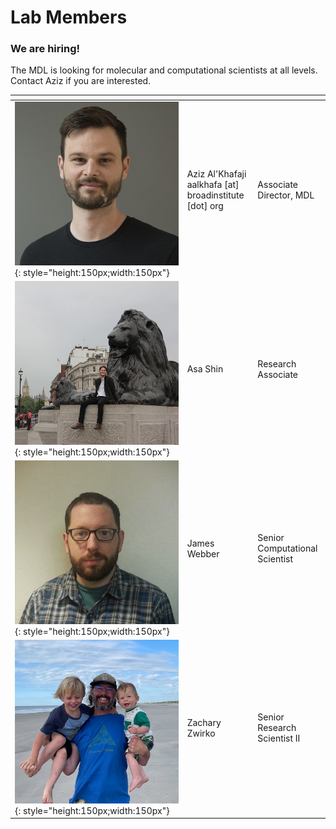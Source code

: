 # Lab Members

<!-- 
the empty comments in the header are necessary to convince markdown it is a table.
The style annotations after the images don't render on GitHub but work on the site
-->

### We are hiring!

The MDL is looking for molecular and computational scientists at all levels. Contact Aziz if you are interested.

| | <!-- --> | <!-- -->
|-|----------|---------
| ![Aziz Al'Khafaji](img/aziz.jpeg){: style="height:150px;width:150px"} | Aziz Al'Khafaji <br/> aalkhafa \[at\] broadinstitute \[dot\] org | Associate Director, MDL
| ![Asa Shin](img/asa.jpeg){: style="height:150px;width:150px"} | Asa Shin | Research Associate
| ![James Webber](img/james.jpg){: style="height:150px;width:150px"} | James Webber | Senior Computational Scientist
| ![Zachary Zwirko](img/zach.jpg){: style="height:150px;width:150px"} | Zachary Zwirko | Senior Research Scientist II
